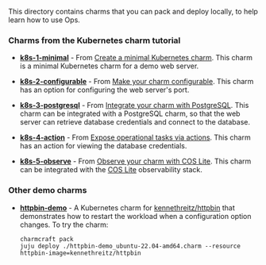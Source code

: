 This directory contains charms that you can pack and deploy locally, to help learn how to use Ops.

### Charms from the Kubernetes charm tutorial

- **[k8s-1-minimal](k8s-1-minimal)** - From [Create a minimal Kubernetes charm](https://documentation.ubuntu.com/ops/latest/tutorial/from-zero-to-hero-write-your-first-kubernetes-charm/create-a-minimal-kubernetes-charm/). This charm is a minimal Kubernetes charm for a demo web server.

- **[k8s-2-configurable](k8s-2-configurable)** - From [Make your charm configurable](https://documentation.ubuntu.com/ops/latest/tutorial/from-zero-to-hero-write-your-first-kubernetes-charm/make-your-charm-configurable/). This charm has an option for configuring the web server's port.

- **[k8s-3-postgresql](k8s-3-postgresql)** - From [Integrate your charm with PostgreSQL](https://documentation.ubuntu.com/ops/latest/tutorial/from-zero-to-hero-write-your-first-kubernetes-charm/integrate-your-charm-with-postgresql/). This charm can be integrated with a PostgreSQL charm, so that the web server can retrieve database credentials and connect to the database.

- **[k8s-4-action](k8s-4-action)** - From [Expose operational tasks via actions](https://documentation.ubuntu.com/ops/latest/tutorial/from-zero-to-hero-write-your-first-kubernetes-charm/expose-operational-tasks-via-actions/). This charm has an action for viewing the database credentials.

- **[k8s-5-observe](k8s-5-observe)** - From [Observe your charm with COS Lite](https://documentation.ubuntu.com/ops/latest/tutorial/from-zero-to-hero-write-your-first-kubernetes-charm/observe-your-charm-with-cos-lite/). This charm can be integrated with the [COS Lite](https://charmhub.io/cos-lite) observability stack.

### Other demo charms

- **[httpbin-demo](httpbin-demo)** - A Kubernetes charm for [kennethreitz/httpbin](https://github.com/kennethreitz/httpbin) that demonstrates how to restart the workload when a configuration option changes. To try the charm:

    ```
    charmcraft pack
    juju deploy ./httpbin-demo_ubuntu-22.04-amd64.charm --resource httpbin-image=kennethreitz/httpbin
    ```
